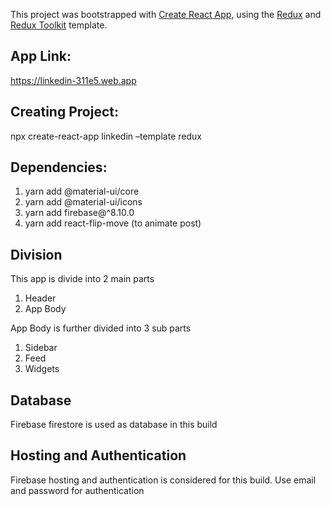 This project was bootstrapped with [Create React App](https://github.com/facebook/create-react-app), using the [Redux](https://redux.js.org/) and [Redux Toolkit](https://redux-toolkit.js.org/) template.

## App Link:

https://linkedin-311e5.web.app

## Creating Project:

npx create-react-app linkedin –template redux

## Dependencies:

1. yarn add @material-ui/core
2. yarn add @material-ui/icons
3. yarn add firebase@^8.10.0
4. yarn add react-flip-move  (to animate post)

## Division

This app is divide into 2 main parts

1. Header
2. App Body

App Body is further divided into 3 sub parts

1. Sidebar
2. Feed
3. Widgets

## Database

Firebase firestore is used as database in this build

## Hosting and Authentication

Firebase hosting and authentication is considered for this build. Use email and password for authentication
